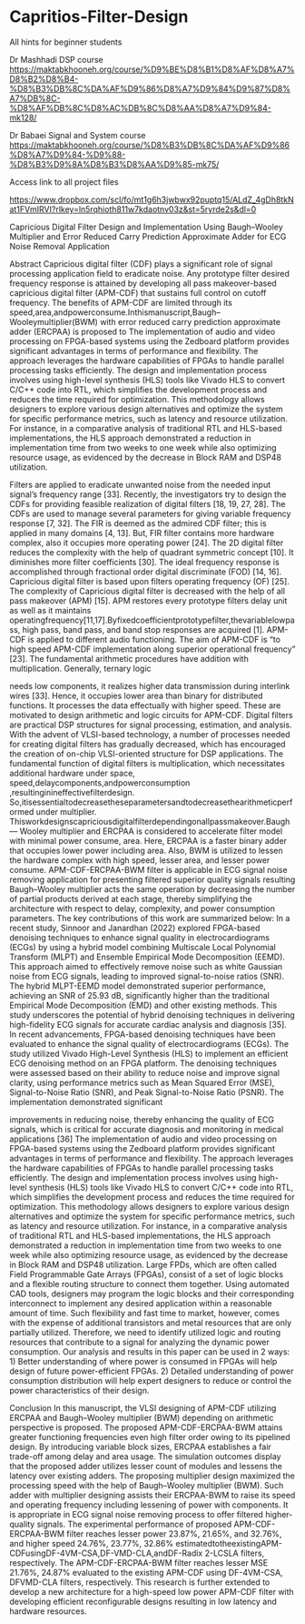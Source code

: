 # Capritios-Filter-Design


All hints for beginner students

Dr Mashhadi DSP course
https://maktabkhooneh.org/course/%D9%BE%D8%B1%D8%AF%D8%A7%D8%B2%D8%B4-%D8%B3%DB%8C%DA%AF%D9%86%D8%A7%D9%84%D9%87%D8%A7%DB%8C-%D8%AF%DB%8C%D8%AC%DB%8C%D8%AA%D8%A7%D9%84-mk128/

Dr Babaei Signal and System course
https://maktabkhooneh.org/course/%D8%B3%DB%8C%DA%AF%D9%86%D8%A7%D9%84-%D9%88-%D8%B3%D9%8A%D8%B3%D8%AA%D9%85-mk75/


Access link to all project files

https://www.dropbox.com/scl/fo/mt1g6h3jwbwx92puptq15/ALdZ_4gDh8tkNat1FVmIRVI?rlkey=ln5rqhioth811w7kdaotnv03z&st=5ryrde2s&dl=0

Capricious Digital Filter Design and Implementation Using
Baugh–Wooley Multiplier and Error Reduced Carry
Prediction Approximate Adder for ECG Noise Removal Application

Abstract
Capricious digital filter (CDF) plays a significant role of signal processing application field to eradicate noise.
Any prototype filter desired frequency response is attained by developing all pass makeover-based capricious 
digital filter (APM-CDF) that sustains full control on cutoff frequency. The benefits of APM-CDF are limited 
through its speed,area,andpowerconsume.Inthismanuscript,Baugh–Wooleymultiplier(BWM) with error reduced carry 
prediction approximate adder (ERCPAA) is proposed to The implementation of audio and video processing on 
FPGA-based systems using the Zedboard platform provides significant advantages in terms of performance and 
flexibility. The approach leverages the hardware capabilities of FPGAs to handle parallel processing tasks 
efficiently. The design and implementation process involves using high-level synthesis (HLS) tools like Vivado 
HLS to convert C/C++ code into RTL, which simplifies the development process and reduces the time required for 
optimization. This methodology allows designers to explore various design alternatives and optimize the system for 
specific performance metrics, such as latency and resource utilization. For instance, in a comparative analysis of 
traditional RTL and HLS-based implementations, the HLS approach demonstrated a reduction in implementation time
from two weeks to one week while also optimizing resource usage, as evidenced by the decrease in Block RAM and DSP48 
utilization.


Filters are applied to eradicate unwanted noise from the needed input signal’s frequency range [33]. Recently, the 
investigators try to design the CDFs for providing feasible realization of digital filters [18, 19, 27, 28]. The CDFs 
are used to manage several parameters for giving variable frequency response [7, 32]. The FIR is deemed as the admired
CDF filter; this is applied in many domains [4, 13]. But, FIR filter contains more hardware complex, also it occupies
more operating power [24]. The 2D digital filter reduces the complexity with the help of quadrant symmetric concept 
[10]. It diminishes more filter coefficients [30]. The ideal frequency response is accomplished through fractional 
order digital discriminate (FOD) [14, 16].
Capricious digital filter is based upon filters operating frequency (OF) [25]. The complexity of Capricious digital 
filter is decreased with the help of all pass makeover (APM) [15]. APM restores every prototype filters delay unit 
as well as it maintains operatingfrequency[11,17].Byfixedcoefficientprototypefilter,thevariablelowpass, high pass, 
band pass, and band stop responses are acquired [1]. APM-CDF is applied to different audio functioning. The aim of 
APM-CDF is “to high speed APM-CDF implementation along superior operational frequency” [23]. The fundamental 
arithmetic procedures have addition with multiplication. Generally, ternary logic 

needs low components, it realizes higher data transmission during interlink wires [33]. Hence, it occupies lower
area than binary for distributed functions. It processes the data effectually with higher speed. These are motivated 
to design arithmetic and logic circuits for APM-CDF.
Digital filters are practical DSP structures for signal processing, estimation, and analysis. With the advent of 
VLSI-based technology, a number of processes needed for creating digital filters has gradually decreased, which has
encouraged the creation of on-chip VLSI-oriented structure for DSP applications. The fundamental function of digital 
filters is multiplication, which necessitates additional hardware under space, speed,delaycomponents,andpowerconsumption
,resultinginineffectivefilterdesign. So,itisessentialtodecreasetheseparametersandtodecreasethearithmeticperformed
under multiplier.
Thisworkdesignscapriciousdigitalfilterdependingonallpassmakeover.Baugh— Wooley multiplier and ERCPAA is considered 
to accelerate filter model with minimal power consume, area. Here, ERCPAA is a faster binary adder that occupies lower 
power including area. Also, BWM is utilized to lessen the hardware complex with high speed, lesser area, and lesser 
power consume. APM-CDF-ERCPAA-BWM filter is applicable in ECG signal noise removing application for presenting filtered
superior quality signals resulting Baugh–Wooley multiplier acts the same operation by decreasing the number of partial
products derived at each stage, thereby simplifying the architecture with respect to delay, complexity, and power
consumption parameters. The key contributions of this work are summarized below:
In a recent study, Sinnoor and Janardhan (2022) explored FPGA-based denoising techniques to enhance signal quality in
electrocardiograms (ECGs) by using a hybrid model combining Multiscale Local Polynomial Transform (MLPT) and Ensemble 
Empirical Mode Decomposition (EEMD). This approach aimed to effectively remove noise such as white Gaussian noise from 
ECG signals, leading to improved signal-to-noise ratios (SNR). The hybrid MLPT-EEMD model demonstrated superior 
performance, achieving an SNR of 25.93 dB, significantly higher than the traditional Empirical Mode Decomposition (EMD)
and other existing methods. This study underscores the potential of hybrid denoising techniques in delivering high-fidelity
ECG signals for accurate cardiac analysis and diagnosis [35].
In recent advancements, FPGA-based denoising techniques have been evaluated to enhance the signal quality of 
electrocardiograms (ECGs). The study utilized Vivado High-Level Synthesis (HLS) to implement an efficient ECG denoising 
method on an FPGA platform. The denoising techniques were assessed based on their ability to reduce noise and improve
signal clarity, using performance metrics such as Mean Squared Error (MSE), Signal-to-Noise Ratio (SNR), and Peak 
Signal-to-Noise Ratio (PSNR). The implementation demonstrated significant 

improvements in reducing noise, thereby enhancing the quality of ECG signals, which is critical for accurate diagnosis
and monitoring in medical applications [36]
The implementation of audio and video processing on FPGA-based systems using the Zedboard platform provides significant 
advantages in terms of performance and flexibility. The approach leverages the hardware capabilities of FPGAs to handle
parallel processing tasks efficiently. The design and implementation process involves using high-level synthesis (HLS) 
tools like Vivado HLS to convert C/C++ code into RTL, which simplifies the development process and reduces the time 
required for optimization. This methodology allows designers to explore various design alternatives and optimize the 
system for specific performance metrics, such as latency and resource utilization. For instance, in a 
comparative analysis of traditional RTL and HLS-based implementations, the HLS approach demonstrated a reduction in 
implementation time from two weeks to one week while also optimizing resource usage, as evidenced by the decrease in
Block RAM and DSP48 utilization.
Large FPDs, which are often called Field Programmable Gate Arrays (FPGAs), consist of a set of logic blocks and a 
flexible routing structure to connect them together. Using automated CAD tools, designers may program the logic blocks
and their corresponding interconnect to implement any desired application within a reasonable amount of time. Such 
flexibility and fast time to market, however, comes with the expense of additional transistors and metal resources that 
are only partially utilized. Therefore, we need to identify utilized logic and routing resources that contribute to a
signal for analyzing the dynamic power consumption. Our analysis and results in this paper can be used in 2 ways: 1) 
Better understanding of where power is consumed in FPGAs will help design of future power-efficient FPGAs. 2) Detailed
understanding of power consumption distribution will help expert designers to reduce or control the power characteristics
of their design.


Conclusion
In this manuscript, the VLSI designing of APM-CDF utilizing ERCPAA and Baugh–Wooley multiplier (BWM) depending on 
arithmetic perspective is proposed. The 
proposed APM-CDF-ERCPAA-BWM attains greater functioning frequencies even high filter order owing to its pipelined 
design. By introducing variable block sizes, ERCPAA establishes a fair trade-off among delay and area usage. The 
simulation outcomes display that the proposed adder utilizes lesser count of modules and lessens the latency over 
existing adders. The proposing multiplier design maximized the processing speed with the help of Baugh–Wooley multiplier
(BWM). Such adder with multiplier designing assists their ERCPAA-BWM to raise its speed and operating frequency including
lessening of power with components. It is appropriate in ECG signal noise removing process to offer filtered higher-quality
signals. The experimental performance of proposed APM-CDF- ERCPAA-BWM filter reaches lesser power 23.87%, 21.65%, and 
32.76%, and higher speed 24.76%, 23.77%, 32.86% estimatedtotheexistingAPM-CDFusingDF-4VM-CSA,DF-VMD-CLA,andDF-Radix 2-LCSLA 
filters, respectively. The APM-CDF-ERCPAA-BWM filter reaches lesser MSE 21.76%, 24.87% evaluated to the existing APM-CDF 
using DF-4VM-CSA, DFVMD-CLA filters, respectively. This research is further extended to develop a new architecture for a
high-speed low power APM-CDF filter with developing efficient reconfigurable designs resulting in low latency and hardware 
resources.
